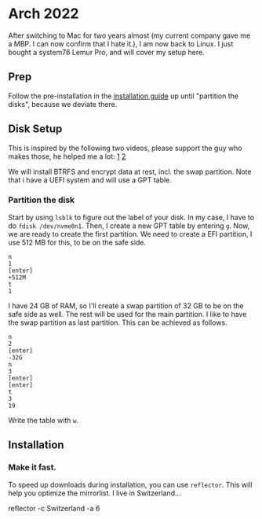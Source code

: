 # Arch 2022

After switching to Mac for two years almost (my current company gave me a MBP. I can now confirm that I hate it.), I am now back to Linux.
I just bought a system76 Lemur Pro, and will cover my setup here.

## Prep

Follow the pre-installation in the [installation guide](https://wiki.archlinux.org/title/Installation_guide) up until "partition the disks", because we deviate there.

## Disk Setup

This is inspired by the following two videos, please support the guy who makes those, he helped me a lot: [1](https://www.youtube.com/watch?v=sm_fuBeaOqE) [2](https://www.youtube.com/watch?v=sm_fuBeaOqE)

We will install BTRFS and encrypt data at rest, incl. the swap partition. Note that i have a UEFI system and will use a GPT table.

### Partition the disk

Start by using `lsblk` to figure out the label of your disk. In my case, I have to do `fdisk /dev/nvme0n1`. Then, I create a new GPT table by entering `g`. Now, we are ready to create the first partition. We need to create a EFI partition, I use 512 MB for this, to be on the safe side.

    n
    1
    [enter]
    +512M
    t
    1
 
I have 24 GB of RAM, so I'll create a swap partition of 32 GB to be on the safe side as well. The rest will be used for the main partition. I like to have the swap partition as last partition. This can be achieved as follows.

    n
    2
    [enter]
    -32G
    n
    3
    [enter]
    [enter]
    t
    3
    19

Write the table with `w`.
  


## Installation

### Make it fast.

To speed up downloads during installation, you can use `reflector`. This will help you optimize the mirrorlist.
I live in Switzerland...

  reflector -c Switzerland -a 6
